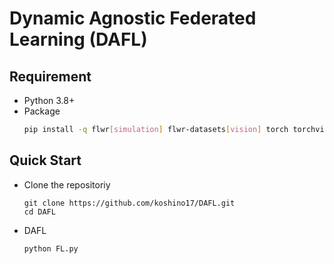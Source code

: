 # Dynamic Agnostic Federated Learning (DAFL)

## Requirement
- Python 3.8+
- Package
  ```bash
  pip install -q flwr[simulation] flwr-datasets[vision] torch torchvision scipy matplotlib scikit-learn
## Quick Start 
- Clone the repositoriy
  ```bas
  git clone https://github.com/koshino17/DAFL.git
  cd DAFL
- DAFL
  ```bash
  python FL.py
